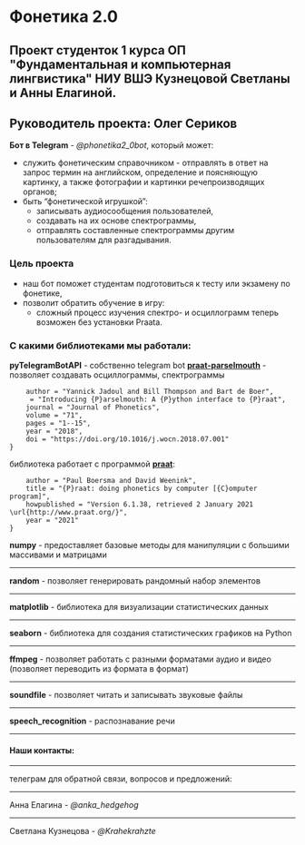 # Фонетика 2.0
## Проект студенток 1 курса ОП "Фундаментальная и компьютерная лингвистика" НИУ ВШЭ Кузнецовой Светланы и Анны Елагиной.
## Руководитель проекта: Олег Сериков

**Бот в Telegram** - *@phonetika2_0bot*, который может:
+ служить фонетическим справочником - отправлять в ответ на запрос термин на английском, определение и поясняющую картинку, а также фотографии и картинки речепроизводящих органов;
+ быть “фонетической игрушкой”:
    + записывать аудиосообщения пользователей,
    + создавать на их основе спектрограммы,
    + отправлять составленные спектрограммы другим пользователям для разгадывания.

### Цель проекта
+ наш бот поможет студентам подготовиться к тесту или экзамену по фонетике,
+ позволит обратить обучение в игру:
    + сложный процесс изучения спектро- и осциллограмм теперь возможен без установки Praata.

### С какими библиотеками мы работали:

**pyTelegramBotAPI**  - собственно telegram bot
**[praat-parselmouth](https://parselmouth.readthedocs.io/en/stable/)** - позволяет создавать осциллограммы, спектрограммы
```@article{parselmouth,
    author = "Yannick Jadoul and Bill Thompson and Bart de Boer",
     = "Introducing {P}arselmouth: A {P}ython interface to {P}raat",
    journal = "Journal of Phonetics",
    volume = "71",
    pages = "1--15",
    year = "2018",
    doi = "https://doi.org/10.1016/j.wocn.2018.07.001"
}
```
библиотека работает с программой **[praat](https://www.fon.hum.uva.nl/praat/)**:
```@misc{praat,
    author = "Paul Boersma and David Weenink",
    title = "{P}raat: doing phonetics by computer [{C}omputer program]",
    howpublished = "Version 6.1.38, retrieved 2 January 2021 \url{http://www.praat.org/}",
    year = "2021"
}
```
**numpy** - предоставляет базовые методы для манипуляции с большими массивами и матрицами
***
**random** - позволяет генерировать рандомный набор элементов
***
**matplotlib** - библиотека для визуализации статистических данных
***
**seaborn** - библиотека для создания статистических графиков на Python
***
**ffmpeg** - позволяет работать с разными форматами аудио и видео (позволяет переводить из формата в формат)
***
**soundfile** - позволяет читать и записывать звуковые файлы
***
**speech_recognition** - распознавание речи
***

#### Наши контакты:
***
телеграм для обратной связи, вопросов и предложений:
***
Анна Елагина - *@anka_hedgehog*
***
Светлана Кузнецова - *@Krahekrahzte*
